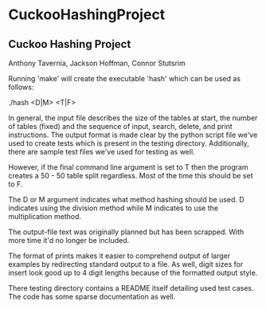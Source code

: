 # CuckooHashingProject

Cuckoo Hashing Project
--------
Anthony Tavernia, Jackson Hoffman, Connor Stutsrim

Running 'make' will create the executable 'hash' which can be used as follows:

./hash <input-file> <output-file> <D|M> <T|F>

In general, the input file describes the size of the tables at start, 
the number of tables (fixed) and the sequence of input, search, delete, and print
instructions. The output format is made clear by the python script file
we've used to create tests which is present in the testing directory. Additionally,
there are sample test files we've used for testing as well.

However, if the final command line argument is set to T then the program 
creates a 50 - 50 table split regardless. Most of the time this should be 
set to F.

The D or M argument indicates what method hashing should be used. D indicates
using the division method while M indicates to use the multiplication method.

The output-file text was originally planned but has been scrapped. With more time
it'd no longer be included.

The format of prints makes it easier to comprehend output of larger examples
by redirecting standard output to a file. As well, digit sizes for insert look 
good up to 4 digit lengths because of the formatted output style.

There testing directory contains a README itself detailing used test cases. 
The code has some sparse documentation as well.
